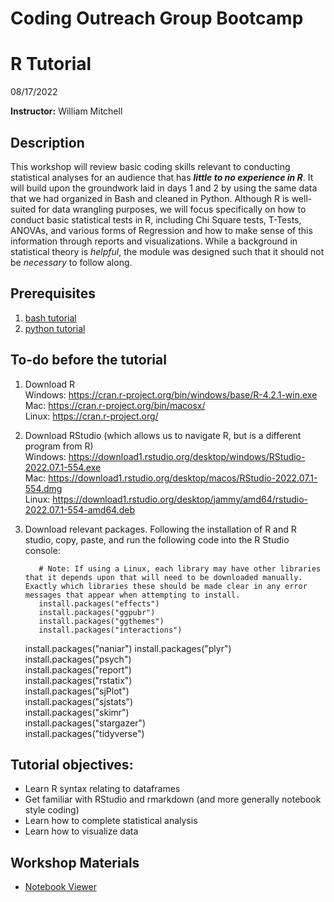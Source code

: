 # Coding Outreach Group Bootcamp
# R Tutorial
08/17/2022  

__**Instructor:**__ William Mitchell


## Description
This workshop will review basic coding skills relevant to conducting statistical analyses for an audience that has ***little to no experience in R***. It will build upon the groundwork laid in days 1 and 2 by using the same data that we had organized in Bash and cleaned in Python. Although R is well-suited for data wrangling purposes, we will focus specifically on how to conduct basic statistical tests in R, including Chi Square tests, T-Tests, ANOVAs, and various forms of Regression and how to make sense of this information through reports and visualizations. While a background in statistical theory is *helpful*, the module was designed such that it should not be *necessary* to follow along.

## Prerequisites
1. [bash tutorial]()
2. [python tutorial]()

## To-do before the tutorial
1. Download R  
         Windows: https://cran.r-project.org/bin/windows/base/R-4.2.1-win.exe  
         Mac: https://cran.r-project.org/bin/macosx/         
         Linux: https://cran.r-project.org/
2. Download RStudio (which allows us to navigate R, but is a different program from R)  
         Windows: https://download1.rstudio.org/desktop/windows/RStudio-2022.07.1-554.exe  
         Mac: https://download1.rstudio.org/desktop/macos/RStudio-2022.07.1-554.dmg  
         Linux: https://download1.rstudio.org/desktop/jammy/amd64/rstudio-2022.07.1-554-amd64.deb   
3. Download relevant packages. Following the installation of R and R studio, copy, paste, and run the following code into the R Studio console:
         
          # Note: If using a Linux, each library may have other libraries that it depends upon that will need to be downloaded manually. Exactly which libraries these should be made clear in any error messages that appear when attempting to install. 
          install.packages("effects")  
          install.packages("ggpubr")   
          install.packages("ggthemes")   
          install.packages("interactions")  
	  install.packages("naniar")
          install.packages("plyr")
          install.packages("psych")   
          install.packages("report")    
          install.packages("rstatix")   
          install.packages("sjPlot")  
          install.packages("sjstats")  
          install.packages("skimr")  
          install.packages("stargazer")  
          install.packages("tidyverse")  

## Tutorial objectives:
- Learn R syntax relating to dataframes
- Get familiar with RStudio and rmarkdown (and more generally notebook style coding)
- Learn how to complete statistical analysis
- Learn how to visualize data

## Workshop Materials
- [Notebook Viewer](https://tu-coding-outreach-group.github.io/intro-to-coding-2022/R/index.html)
